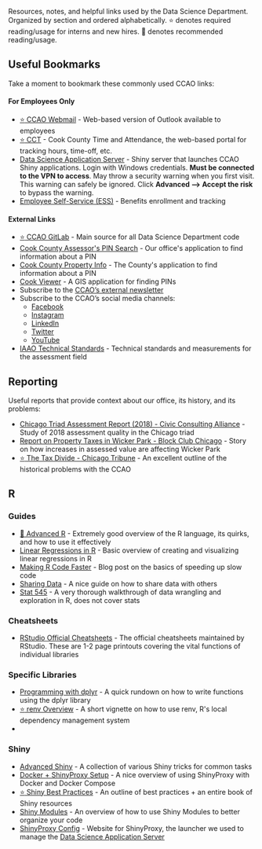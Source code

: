 Resources, notes, and helpful links used by the Data Science Department. Organized by section and ordered alphabetically. :star: denotes required reading/usage for interns and new hires. :star2: denotes recommended reading/usage.

## Useful Bookmarks

Take a moment to bookmark these commonly used CCAO links:

#### For Employees Only

- [:star: CCAO Webmail](https://webmail.cookcountyassessor.com/owa/#path=/mail/inbox) - Web-based version of Outlook available to employees
- [:star: CCT](https://www.cookcountyil.gov/cct) - Cook County Time and Attendance, the web-based portal for tracking hours, time-off, etc.
- [Data Science Application Server](https://datascience.cookcountyassessor.com/) - Shiny server that launches CCAO Shiny applications. Login with Windows credentials. **Must be connected to the VPN to access**. May throw a security warning when you first visit. This warning can safely be ignored. Click **Advanced --> Accept the risk** to bypass the warning.
- [Employee Self-Service (ESS)](https://ccgprod.cookcountyil.gov/) - Benefits enrollment and tracking

#### External Links

- [:star: CCAO GitLab](https://gitlab.com/ccao-data-science---modeling) - Main source for all Data Science Department code
- [Cook County Assessor's PIN Search](https://www.cookcountyassessor.com/address-search) - Our office's application to find information about a PIN
- [Cook County Property Info](http://www.cookcountypropertyinfo.com/) - The County's application to find information about a PIN
- [Cook Viewer](https://maps.cookcountyil.gov/cookviewer/mapViewer.html) - A GIS application for finding PINs
- Subscribe to the [CCAO’s external newsletter](https://public.govdelivery.com/accounts/ILCOOK/signup/12686)
- Subscribe to the CCAO’s social media channels: 
  - [Facebook](https://www.facebook.com/CookCountyAssessorsOffice)
  - [Instagram](https://www.instagram.com/cookcountyassessor/)
  - [LinkedIn](https://www.linkedin.com/company/35589706)
  - [Twitter](https://twitter.com/AssessorCook)
  - [YouTube](https://www.youtube.com/channel/UC9w4Q3ZJyRS5J27eYKSjwZQ)
- [IAAO Technical Standards](https://iaao.org/wcm/Resources/Technical_Standards/wcm/Resources_Content/Pubs/Technical_Standards.aspx) - Technical standards and measurements for the assessment field

## Reporting

Useful reports that provide context about our office, its history, and its problems:

- [Chicago Triad Assessment Report (2018) - Civic Consulting Alliance](https://prodassets.cookcountyassessor.com/s3fs-public/reports/2018ChicagoTriadSRSvf.pdf) - Study of 2018 assessment quality in the Chicago triad
- [Report on Property Taxes in Wicker Park - Block Club Chicago](https://blockclubchicago.org/2021/03/23/after-decades-in-wicker-park-senior-homeowners-forced-out-by-skyrocketing-property-taxes-this-neighborhood-has-broken-my-heart/) - Story on how increases in assessed value are affecting Wicker Park
- [:star: The Tax Divide - Chicago Tribune](https://www.chicagotribune.com/investigations/ct-tax-divide-investigation-20180425-storygallery.html) - An excellent outline of the historical problems with the CCAO

## R

### Guides

- [:star2: Advanced R](http://adv-r.had.co.nz/Introduction.html) - Extremely good overview of the R language, its quirks, and how to use it effectively
- [Linear Regressions in R](http://r-statistics.co/Linear-Regression.html) - Basic overview of creating and visualizing linear regressions in R
- [Making R Code Faster](https://robinsones.github.io/Making-R-Code-Faster-A-Case-Study/) - Blog post on the basics of speeding up slow code
- [Sharing Data](https://github.com/jtleek/datasharing) - A nice guide on how to share data with others
- [Stat 545](https://stat545.com/) - A very thorough walkthrough of data wrangling and exploration in R, does not cover stats

### Cheatsheets

- [RStudio Official Cheatsheets](https://rstudio.com/resources/cheatsheets/) - The official cheatsheets maintained by RStudio. These are 1-2 page printouts covering the vital functions of individual libraries


### Specific Libraries

- [Programming with dplyr](https://cran.r-project.org/web/packages/dplyr/vignettes/programming.html) - A quick rundown on how to write functions using the dplyr library
- [:star: renv Overview](https://rstudio.github.io/renv/articles/renv.html) - A short vignette on how to use renv, R's local dependency management system
- 



### Shiny

- [Advanced Shiny](https://github.com/daattali/advanced-shiny#readme) - A collection of various Shiny tricks for common tasks
- [Docker + ShinyProxy Setup](https://www.prunux.ch/blog/docker-shinyproxy-setup/) - A nice overview of using ShinyProxy with Docker and Docker Compose
- [:star: Shiny Best Practices](https://mastering-shiny.org/best-practices.html) - An outline of best practices + an entire book of Shiny resources
- [Shiny Modules](https://shiny.rstudio.com/articles/modules.html) - An overview of how to use Shiny Modules to better organize your code
- [ShinyProxy Config](https://www.shinyproxy.io/) - Website for ShinyProxy, the launcher we used to manage the [Data Science Application Server](https://datascience.cookcountyassessor.com/)

